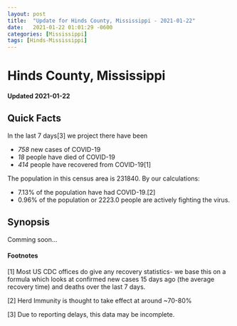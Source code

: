 ```yaml
---
layout: post
title:  "Update for Hinds County, Mississippi - 2021-01-22"
date:   2021-01-22 01:01:29 -0600
categories: [Mississippi]
tags: [Hinds-Mississippi]
---
```


# Hinds County, Mississippi
#### Updated 2021-01-22

## Quick Facts

In the last 7 days[3] we project there have been
- *758* new cases of COVID-19
- *18* people have died of COVID-19
- *414* people have recovered from COVID-19[1]

The population in this census area is 231840. By our calculations:
- 7.13% of the population have had COVID-19.[2]
- 0.96% of the population or 2223.0 people are actively fighting the virus.

## Synopsis

Comming soon...


#### Footnotes

[1] Most US CDC offices do give any recovery statistics- we base this on a formula which looks at confirmed new cases
15 days ago (the average recovery time) and deaths over the last 7 days.

[2] Herd Immunity is thought to take effect at around ~70-80%

[3] Due to reporting delays, this data may be incomplete.
 
    